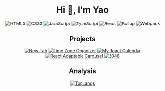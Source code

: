 <div align=center>

# Hi 👋, I'm Yao

<p>

![HTML5](https://img.shields.io/badge/-HTML5-red?logo=html5&logoColor=white)
![CSS3](https://img.shields.io/badge/-CSS3-blue?logo=css3&logoColor=white)
![JavaScript](https://img.shields.io/badge/-JavaScript-yellow?logo=javascript&logoColor=white)
![TypeScript](https://img.shields.io/badge/-TypeScript-blue?logo=typescript&logoColor=white)
![React](https://img.shields.io/badge/-React-282c34?logo=react)
![Rollup](https://img.shields.io/badge/-Rollup-ef3335?logo=rollup.js&logoColor=white)
![Webpack](https://img.shields.io/badge/-Webpack-1a6bac?logo=webpack)

</p>

## Projects

[![New Tab](https://github-readme-stats.vercel.app/api/pin/?username=yaowang908&repo=chrome-extension-newtab)](https://github.com/yaowang908/chrome-extension-newtab)
[![Time Zone Organizer](https://github-readme-stats.vercel.app/api/pin/?username=yaowang908&repo=time-zone-organizer)](https://github.com/yaowang908/time-zone-organizer)
[![My React Calendar](https://github-readme-stats.vercel.app/api/pin/?username=yaowang908&repo=my-react-calendar)](https://github.com/yaowang908/my-react-calendar)
[![React Adaptable Carousel](https://github-readme-stats.vercel.app/api/pin/?username=yaowang908&repo=react-adaptable-carousel)](https://github.com/yaowang908/react-adaptable-carousel)
[![2048](https://github-readme-stats.vercel.app/api/pin/?username=yaowang908&repo=2048)](https://github.com/yaowang908/2048)

## Analysis

[![TopLangs](https://github-readme-stats.vercel.app/api/top-langs/?username=yaowang908&layout=compact)](https://github.com/yaowang908)

</div>
